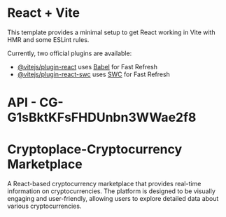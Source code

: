
# React + Vite

This template provides a minimal setup to get React working in Vite with HMR and some ESLint rules.

Currently, two official plugins are available:

- [@vitejs/plugin-react](https://github.com/vitejs/vite-plugin-react/blob/main/packages/plugin-react/README.md) uses [Babel](https://babeljs.io/) for Fast Refresh
- [@vitejs/plugin-react-swc](https://github.com/vitejs/vite-plugin-react-swc) uses [SWC](https://swc.rs/) for Fast Refresh



API - CG-G1sBktKFsFHDUnbn3WWae2f8
=======
# Cryptoplace-Cryptocurrency Marketplace
A React-based cryptocurrency marketplace that provides real-time information on cryptocurrencies. The platform is designed to be visually engaging and user-friendly, allowing users to explore detailed data about various cryptocurrencies.

